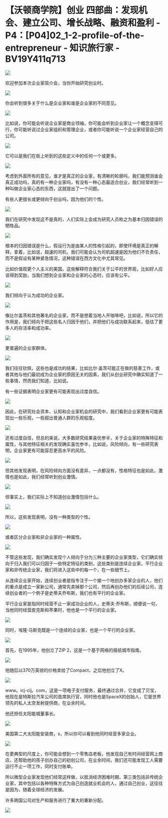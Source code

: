 # 【沃顿商学院】创业 四部曲：发现机会、建立公司、增长战略、融资和盈利 - P4：[P04]02_1-2-profile-of-the-entrepreneur - 知识旅行家 - BV19Y411q713

![](img/807ddc15eda1e73675f0ce5bc1e481ac_0.png)

欢迎参加本次企业家简介会，当你开始研究创业时。

![](img/807ddc15eda1e73675f0ce5bc1e481ac_2.png)

你会听到很多关于什么是企业家和谁是企业家的不同意见。

![](img/807ddc15eda1e73675f0ce5bc1e481ac_4.png)

比如说，你可能会听说企业家是商业领袖，你可能会听到企业家让一个概念变得可行，你可能听说过企业家组织和管理企业，或者你可能听说一个企业家经营自己的公司。

![](img/807ddc15eda1e73675f0ce5bc1e481ac_6.png)

它可以是我们在街上听到的这些定义中的任何一个或更多。

![](img/807ddc15eda1e73675f0ce5bc1e481ac_8.png)

考虑到外面所有的意见，谁才是真正的企业家，有清晰的轮廓吗，我们能预测谁会真正成功吗，真的有一种企业家吗，有没有一种心态最适合创业，我们经常听到一种叫做企业家心态的东西，这就提出了一个问题。

有些人更擅长或更倾向于创业吗，因为他们的个性。

![](img/807ddc15eda1e73675f0ce5bc1e481ac_10.png)

我们在研究中发现这不是真的，人们实际上会成为研究人员称之为基本归因错误的牺牲品。

![](img/807ddc15eda1e73675f0ce5bc1e481ac_12.png)

根本的归因错误是什么，假设行为是由某人的性格引起的，即使环境是真正的解释，拿着，比如说，超速的司机，我们可能会认为司机超速是因为他们不负责任，而不是假设有某种紧急情况，这种错误在西方文化中尤其常见。

比如价值观更个人主义的美国，这些解释符合我们关于公平的世界观，比如好人应该得到奖励，当我们想到企业家和企业家的心态时，应该有公平。

![](img/807ddc15eda1e73675f0ce5bc1e481ac_14.png)

我们倾向于认为成功的企业家。

![](img/807ddc15eda1e73675f0ce5bc1e481ac_16.png)

像比尔盖茨和其他著名的企业家，而不是想着当地人开咖啡吧，比如说，所以它的作用是，我们倾向于把这些名人归因于他们，并把他们与成功联系起来，低估了更多人的存活率和成功率。

![](img/807ddc15eda1e73675f0ce5bc1e481ac_18.png)

更普遍的企业家群体。

![](img/807ddc15eda1e73675f0ce5bc1e481ac_20.png)

我们往往钦佩，这些也是成功的结果，比如比尔·盖茨可能正在做的慈善工作，或者其他与他们最初成为企业家的原因无关的因素，我们从创业研究中确实知道了一些事情，然而我们知道，比如说。

有一些证据表明企业家更有可能表现出过度自信。

![](img/807ddc15eda1e73675f0ce5bc1e481ac_22.png)

因此，在研究社会资本、认知和企业家机会的研究中，我们看到企业家更有可能表现出一些乐观，一些超出普通人群的乐观程度。

![](img/807ddc15eda1e73675f0ce5bc1e481ac_24.png)

还有过度自信，但总的来说，大多数研究结果喜忧参半，关于企业家的特殊特征和属性，与其他特征相关的发现确实喜忧参半，比如说，风险倾向，有一些研究表明，企业家更有可能容忍更高水平的风险。

![](img/807ddc15eda1e73675f0ce5bc1e481ac_26.png)

但其他发现表明，在风险倾向方面没有差异，一点都没有，性格特征也是如此，激情也是如此，我们经常听到创业激情。

![](img/807ddc15eda1e73675f0ce5bc1e481ac_28.png)

但事实上，我们实际上不知道创业激情包括什么。

![](img/807ddc15eda1e73675f0ce5bc1e481ac_30.png)

所以，这些发现表明，没有一种类型的个性。

![](img/807ddc15eda1e73675f0ce5bc1e481ac_32.png)

或者区分企业家和非企业家的一种属性。

![](img/807ddc15eda1e73675f0ce5bc1e481ac_34.png)

不管这些发现，我们确实发现个人倾向于分为三种主要的企业家类型，它们确实倾向于归入我们可以归因于一些特定特征的类别，这些类别是连续企业家，平行企业家和非传统企业家，我们将进入这些中的每一个，在一些细节上。

从连续企业家开始，连续创业者是指专注于一个接一个地创办多家企业的人，他们的重点是成立一家新公司，通常先卖掉那个公司，然后再创办他们的后续公司，连续创业者的一个例子是史蒂夫乔布斯，我们也有平行的企业家。

平行企业家是指同时经营不止一家成功企业的人，史蒂夫·乔布斯，顺便说一句，当他同时经营皮克斯和苹果时，他也是一个平行的企业家。

![](img/807ddc15eda1e73675f0ce5bc1e481ac_36.png)

同时，埃隆·马斯克既是一个连续的企业家，也是一个平行的企业家。

![](img/807ddc15eda1e73675f0ce5bc1e481ac_38.png)

首先，在1995年，他创立了ZIP 2，这是一个基于网络的报纸城市指南。

![](img/807ddc15eda1e73675f0ce5bc1e481ac_40.png)

他随后以370万英镑的价格卖给了Compact，之后他创立了X。

![](img/807ddc15eda1e73675f0ce5bc1e481ac_42.png)

www。icj-cij。com，这是一项电子支付服务，最终通过合并，它变成了贝宝，他现在是特斯拉汽车公司的首席执行官，同时他也是SpaceX的创始人，它是世界领先的私人太空发射提供商，在业余时间。

他还担任太阳能城董事长。

![](img/807ddc15eda1e73675f0ce5bc1e481ac_44.png)

美国第二大太阳能安装商，s，所以你可以看到他同时经营多家企业。

![](img/807ddc15eda1e73675f0ce5bc1e481ac_46.png)

在更典型的尺度上，你可能会想到一个零售店老板，他发现自己有时间经营网上商店，还帮助他的孩子创办自己的初创公司，在业余时间，我们还可能发现工人需要运行不止一项工作，同时支付账单。

所以微型企业家发现他们经常这样做，以抵消经济困难时期，第三类包括非传统企业家，其中包括以各种特殊方式为自己创造就业机会的人，通过自己创业，这往往是因为，随着全球经济的发展。

许多跨国公司对生产和服务进行了重大的重新分配。

![](img/807ddc15eda1e73675f0ce5bc1e481ac_48.png)
